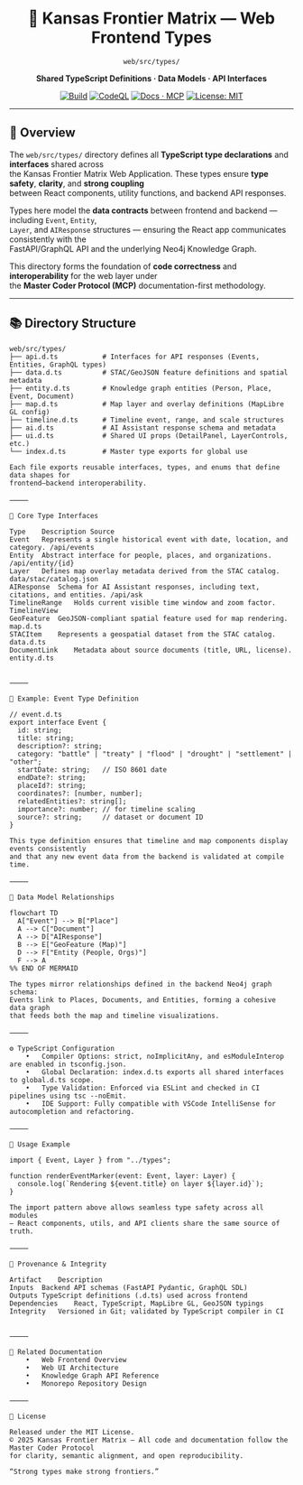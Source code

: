 <div align="center">

# 🧩 Kansas Frontier Matrix — Web Frontend Types  
`web/src/types/`

**Shared TypeScript Definitions · Data Models · API Interfaces**

[![Build](https://img.shields.io/github/actions/workflow/status/bartytime4life/Kansas-Frontier-Matrix/ci.yml?label=Build)](../../../../.github/workflows/ci.yml)
[![CodeQL](https://img.shields.io/github/actions/workflow/status/bartytime4life/Kansas-Frontier-Matrix/codeql.yml?label=CodeQL)](../../../../.github/workflows/codeql.yml)
[![Docs · MCP](https://img.shields.io/badge/Docs-MCP-green)](../../../../docs/)
[![License: MIT](https://img.shields.io/badge/License-MIT-blue.svg)](../../../../LICENSE)

</div>

---

## 🧭 Overview

The `web/src/types/` directory defines all **TypeScript type declarations** and **interfaces** shared across  
the Kansas Frontier Matrix Web Application. These types ensure **type safety**, **clarity**, and **strong coupling**  
between React components, utility functions, and backend API responses.

Types here model the **data contracts** between frontend and backend — including `Event`, `Entity`,  
`Layer`, and `AIResponse` structures — ensuring the React app communicates consistently with the  
FastAPI/GraphQL API and the underlying Neo4j Knowledge Graph.

This directory forms the foundation of **code correctness** and **interoperability** for the web layer under  
the **Master Coder Protocol (MCP)** documentation-first methodology.

---

## 📚 Directory Structure

```text
web/src/types/
├── api.d.ts           # Interfaces for API responses (Events, Entities, GraphQL types)
├── data.d.ts          # STAC/GeoJSON feature definitions and spatial metadata
├── entity.d.ts        # Knowledge graph entities (Person, Place, Event, Document)
├── map.d.ts           # Map layer and overlay definitions (MapLibre GL config)
├── timeline.d.ts      # Timeline event, range, and scale structures
├── ai.d.ts            # AI Assistant response schema and metadata
├── ui.d.ts            # Shared UI props (DetailPanel, LayerControls, etc.)
└── index.d.ts         # Master type exports for global use

Each file exports reusable interfaces, types, and enums that define data shapes for
frontend–backend interoperability.

⸻

🧱 Core Type Interfaces

Type	Description	Source
Event	Represents a single historical event with date, location, and category.	/api/events
Entity	Abstract interface for people, places, and organizations.	/api/entity/{id}
Layer	Defines map overlay metadata derived from the STAC catalog.	data/stac/catalog.json
AIResponse	Schema for AI Assistant responses, including text, citations, and entities.	/api/ask
TimelineRange	Holds current visible time window and zoom factor.	TimelineView
GeoFeature	GeoJSON-compliant spatial feature used for map rendering.	map.d.ts
STACItem	Represents a geospatial dataset from the STAC catalog.	data.d.ts
DocumentLink	Metadata about source documents (title, URL, license).	entity.d.ts


⸻

🧩 Example: Event Type Definition

// event.d.ts
export interface Event {
  id: string;
  title: string;
  description?: string;
  category: "battle" | "treaty" | "flood" | "drought" | "settlement" | "other";
  startDate: string;   // ISO 8601 date
  endDate?: string;
  placeId?: string;
  coordinates?: [number, number];
  relatedEntities?: string[];
  importance?: number; // for timeline scaling
  source?: string;     // dataset or document ID
}

This type definition ensures that timeline and map components display events consistently
and that any new event data from the backend is validated at compile time.

⸻

🧠 Data Model Relationships

flowchart TD
  A["Event"] --> B["Place"]
  A --> C["Document"]
  A --> D["AIResponse"]
  B --> E["GeoFeature (Map)"]
  D --> F["Entity (People, Orgs)"]
  F --> A
%% END OF MERMAID

The types mirror relationships defined in the backend Neo4j graph schema:
Events link to Places, Documents, and Entities, forming a cohesive data graph
that feeds both the map and timeline visualizations.

⸻

⚙️ TypeScript Configuration
	•	Compiler Options: strict, noImplicitAny, and esModuleInterop are enabled in tsconfig.json.
	•	Global Declaration: index.d.ts exports all shared interfaces to global.d.ts scope.
	•	Type Validation: Enforced via ESLint and checked in CI pipelines using tsc --noEmit.
	•	IDE Support: Fully compatible with VSCode IntelliSense for autocompletion and refactoring.

⸻

🧩 Usage Example

import { Event, Layer } from "../types";

function renderEventMarker(event: Event, layer: Layer) {
  console.log(`Rendering ${event.title} on layer ${layer.id}`);
}

The import pattern above allows seamless type safety across all modules
— React components, utils, and API clients share the same source of truth.

⸻

🧾 Provenance & Integrity

Artifact	Description
Inputs	Backend API schemas (FastAPI Pydantic, GraphQL SDL)
Outputs	TypeScript definitions (.d.ts) used across frontend
Dependencies	React, TypeScript, MapLibre GL, GeoJSON typings
Integrity	Versioned in Git; validated by TypeScript compiler in CI


⸻

🔗 Related Documentation
	•	Web Frontend Overview
	•	Web UI Architecture
	•	Knowledge Graph API Reference
	•	Monorepo Repository Design

⸻

📜 License

Released under the MIT License.
© 2025 Kansas Frontier Matrix — All code and documentation follow the Master Coder Protocol
for clarity, semantic alignment, and open reproducibility.

“Strong types make strong frontiers.”

